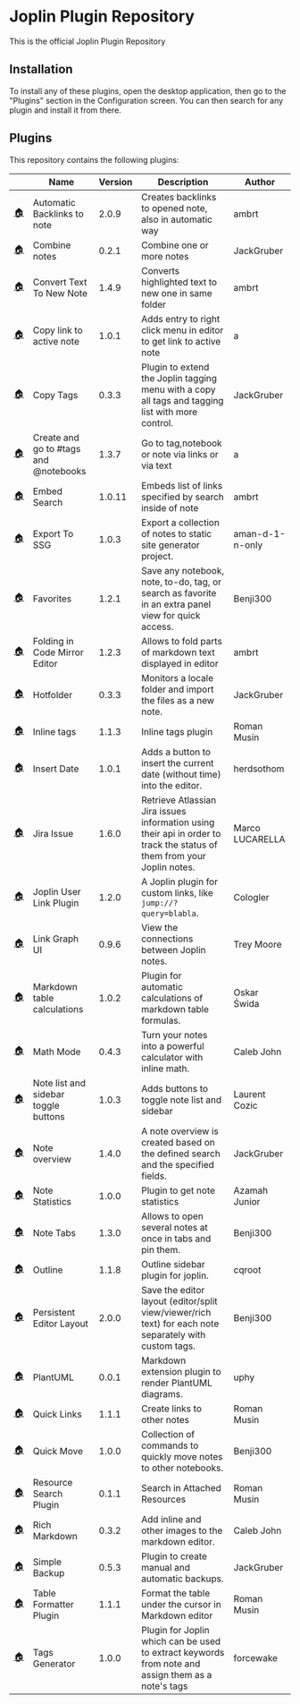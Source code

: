 # Joplin Plugin Repository

This is the official Joplin Plugin Repository

## Installation

To install any of these plugins, open the desktop application, then go to the "Plugins" section in the Configuration screen. You can then search for any plugin and install it from there.

## Plugins

This repository contains the following plugins:

<!-- PLUGIN_LIST -->
&nbsp; | Name | Version | Description | Author
--- | --- | --- | --- | ---
[🏠](https://discourse.joplinapp.org/t/insert-referencing-notes-backlinks-plugin/13632) | Automatic Backlinks to note | 2.0.9 | Creates backlinks to opened note, also in automatic way | ambrt
[🏠](https://github.com/JackGruber/joplin-plugin-combine-notes) | Combine notes | 0.2.1 | Combine one or more notes | JackGruber
[🏠](https://discourse.joplinapp.org/t/create-note-from-highlighted-text/12511) | Convert Text To New Note | 1.4.9 | Converts highlighted text to new one in same folder | ambrt
[🏠](https://discourse.joplinapp.org/t/copy-markdown-link-to-active-note/14402) | Copy link to active note | 1.0.1 | Adds entry to right click menu in editor to get link to active note | a  
[🏠](https://github.com/JackGruber/joplin-plugin-copytags) | Copy Tags | 0.3.3 | Plugin to extend the Joplin tagging menu with a copy all tags and tagging list with more control. | JackGruber
[🏠](https://discourse.joplinapp.org/t/go-to-note-tag-or-notebook-via-highlighting-text-in-editor/12731) | Create and go to #tags and @notebooks | 1.3.7 | Go to tag,notebook or note via links or via text | a  
[🏠](https://discourse.joplinapp.org/t/embed-any-search-with-content/14328) | Embed Search | 1.0.11 | Embeds list of links specified by search inside of note | ambrt
[🏠](https://github.com/aman-d-1-n-only/joplin-exports-to-ssg#readme) | Export To SSG | 1.0.3 | Export a collection of notes to static site generator project. | aman-d-1-n-only
[🏠](https://github.com/benji300/joplin-favorites) | Favorites | 1.2.1 | Save any notebook, note, to-do, tag, or search as favorite in an extra panel view for quick access. | Benji300
[🏠](https://discourse.joplinapp.org/t/persistent-text-folding-in-editor/16183) | Folding in Code Mirror Editor | 1.2.3 | Allows to fold parts of markdown text displayed in editor | ambrt
[🏠](https://github.com/JackGruber/joplin-plugin-hotfolder/blob/master/README.md) | Hotfolder | 0.3.3 | Monitors a locale folder and import the files as a new note. | JackGruber
[🏠](https://discourse.joplinapp.org/t/plugin-inline-tags/14192) | Inline tags | 1.1.3 | Inline tags plugin | Roman Musin
[🏠](https://github.com/herdsothom/joplin-insert-date) | Insert Date | 1.0.1 | Adds a button to insert the current date (without time) into the editor. | herdsothom
[🏠](https://github.com/marc0l92/joplin-plugin-jira-issue#readme) | Jira Issue | 1.6.0 | Retrieve Atlassian Jira issues information using their api in order to track the status of them from your Joplin notes. | Marco LUCARELLA
[🏠](https://github.com/Cologler/userlink-joplin) | Joplin User Link Plugin | 1.2.0 | A Joplin plugin for custom links, like `jump://?query=blabla`. | Cologler
[🏠](https://github.com/treymo/joplin-link-graph) | Link Graph UI | 0.9.6 | View the connections between Joplin notes. | Trey Moore
[🏠](https://github.com/oswida/joplin-markdown-calc) | Markdown table calculations | 1.0.2 | Plugin for automatic calculations of markdown table formulas. | Oskar Świda
[🏠](https://github.com/CalebJohn/joplin-math-mode#readme) | Math Mode | 0.4.3 | Turn your notes into a powerful calculator with inline math. | Caleb John
[🏠](https://github.com/laurent22/joplin/tree/dev/packages/plugins/ToggleSidebars) | Note list and sidebar toggle buttons | 1.0.3 | Adds buttons to toggle note list and sidebar | Laurent Cozic
[🏠](https://github.com/JackGruber/joplin-plugin-note-overview/blob/master/README.md) | Note overview | 1.4.0 | A note overview is created based on the defined search and the specified fields. | JackGruber
[🏠](https://github.com/Kaid00/joplin-note-statistics#readme) | Note Statistics | 1.0.0 | Plugin to get note statistics | Azamah Junior
[🏠](https://github.com/benji300/joplin-note-tabs) | Note Tabs | 1.3.0 | Allows to open several notes at once in tabs and pin them. | Benji300
[🏠](https://github.com/cqroot/joplin-outline) | Outline | 1.1.8 | Outline sidebar plugin for joplin. | cqroot
[🏠](https://github.com/benji300/joplin-persistent-layout) | Persistent Editor Layout | 2.0.0 | Save the editor layout (editor/split view/viewer/rich text) for each note separately with custom tags. | Benji300
[🏠](https://github.com/uphy/joplin-plantuml-plugin) | PlantUML | 0.0.1 | Markdown extension plugin to render PlantUML diagrams. | uphy
[🏠](https://discourse.joplinapp.org/t/quick-links-plugin/14214) | Quick Links | 1.1.1 | Create links to other notes | Roman Musin
[🏠](https://github.com/benji300/joplin-quick-move) | Quick Move | 1.0.0 | Collection of commands to quickly move notes to other notebooks. | Benji300
[🏠](https://github.com/roman-r-m/joplin-plugin-resource-search) | Resource Search Plugin | 0.1.1 | Search in Attached Resources | Roman Musin
[🏠](https://github.com/CalebJohn/joplin-rich-markdown#readme) | Rich Markdown | 0.3.2 | Add inline and other images to the markdown editor. | Caleb John
[🏠](https://github.com/JackGruber/joplin-plugin-backup/blob/master/README.md) | Simple Backup | 0.5.3 | Plugin to create manual and automatic backups. | JackGruber
[🏠](https://github.com/roman-r-m/joplin-plugin-table-formatter) | Table Formatter Plugin | 1.1.1 | Format the table under the cursor in Markdown editor | Roman Musin
[🏠](https://github.com/forcewake/joplin-tags-generator) | Tags Generator | 1.0.0 | Plugin for Joplin which can be used to extract keywords from note and assign them as a note's tags | forcewake
<!-- PLUGIN_LIST -->
